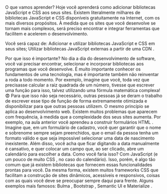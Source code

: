O que vamos aprender?
Hoje você aprenderá como adicionar bibliotecas JavaScript e CSS aos seus sites.
Existem literalmente milhares de bibliotecas JavaScript e CSS disponíveis gratuitamente na Internet, com os mais diversos propósitos. À medida que os sites que você desenvolve se tornam mais complexos, será preciso encontrar e integrar ferramentas que facilitem e acelerem o desenvolvimento.

Você será capaz de:
Adicionar e utilizar bibliotecas JavaScript e CSS em seus sites;
Utilizar bibliotecas JavaScript externas a partir de uma CDN .

Por que isso é importante?
No dia a dia do desenvolvimento de software, você vai precisar encontrar, selecionar e incorporar bibliotecas aos programas que você desenvolve. É muito importante conhecer os fundamentos de uma tecnologia, mas é importante também não reinventar a roda a todo momento. Por exemplo, imagine que você, toda vez que precisasse calcular a raiz quadrada de um número, tivesse que escrever uma função para isso, talvez utilizando uma fórmula matemática complexa! 😨 Para que isso não seja necessário, outras pessoas já se deram o trabalho de escrever esse tipo de função de forma extremamente otimizada e disponibilizar para que outras pessoas utilizem.
O mesmo princípio se aplica ao desenvolvimento web. Existem muitos problemas que aparecem com frequência, à medida que a complexidade dos seus sites aumenta. Por exemplo, na aula anterior você aprendeu a construir formulários HTML . Imagine que, em um formulário de cadastro, você quer garantir que o nome e sobrenome sempre sejam preenchidos, que o email da pessoa tenha um formato válido e que seja impossível selecionar uma data de nascimento inexistente. Além disso, você acha que ficar digitando a data manualmente é cansativo, e quer colocar um campo que, ao ser clicado, abre um calendário para escolher a data. Como você faria isso? Com JavaScript (e um pouco de muito CSS , no caso do calendário). Isso, porém, é algo tão comum que já existem bibliotecas que fornecem essas funcionalidades prontas para você.
Da mesma forma, existem muitos frameworks CSS que facilitam a construção de sites dinâmicos, acessíveis e responsivos, coisas com as quais você deve se preocupar sempre daqui para frente. Alguns exemplos mais famosos: Bulma , Bootstrap , Semantic UI e Materialize .